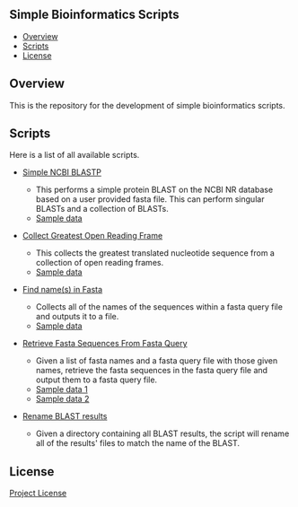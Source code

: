 ## Simple Bioinformatics Scripts

- [Overview](#overview)
- [Scripts](#scripts)
- [License](#license)

<a name="overview"/></a>
## Overview
This is the repository for the development of simple bioinformatics scripts.

<a name="scripts"></a>
## Scripts
Here is a list of all available scripts.
- [Simple NCBI BLASTP](scripts/simple-ncbi-blastp.py)
  - This performs a simple protein BLAST on the NCBI NR database based on a user provided fasta file. This can perform singular BLASTs and a collection of BLASTs.
  - [Sample data](sample-data/simple-ncbi-blastp-sample.fa)

- [Collect Greatest Open Reading Frame](scripts/collect-greatest-frame.py)
  - This collects the greatest translated nucleotide sequence from a collection of open reading frames. 
  - [Sample data](sample-data/collect-greatest-frame-sample.fa)

- [Find name(s) in Fasta](scripts/find-names-in-fasta.py)
  - Collects all of the names of the sequences within a fasta query file and outputs it to a file.
  - [Sample data](sample-data/find-name-in-fasta-in.fa)

- [Retrieve Fasta Sequences From Fasta Query](scripts/retrieve-fasta-from-fasta-query.py)
  - Given a list of fasta names and a fasta query file with those given names, retrieve the fasta sequences in the fasta query file and output them to a fasta query file.
  - [Sample data 1](sample-data/retrieve-fasta-from-fasta-query-sample-query.fa)
  - [Sample data 2](sample-data/retrieve-fasta-from-fasta-query-sample-names.txt)

- [Rename BLAST results](scripts/rename-blast-results.py)
  - Given a directory containing all BLAST results, the script will rename all of the results' files to match the name of the BLAST.

<a name="license"></a>
## License
[Project License](LICENSE.md)
